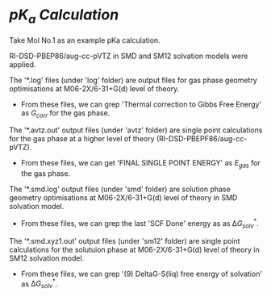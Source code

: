 # $pK_{a}$  $Calculation$


Take Mol No.1 as an example pKa calculation. 

RI-DSD-PBEP86/aug-cc-pVTZ in SMD and SM12 solvation models were applied.

The '*.log' files (under 'log' folder) are output files for gas phase geometry optimisations at M06-2X/6-31+G(d) level of theory.

- From these files, we can grep 'Thermal correction to Gibbs Free Energy' as $G_{corr}$ for the gas phase.

The '*.avtz.out' output files (under 'avtz' folder) are single point calculations for the gas phase at a higher level of theory (RI-DSD-PBEPF86/aug-cc-pVTZ).

- From these files, we can get 'FINAL SINGLE POINT ENERGY' as $E_{gas}$ for the gas phase.

The '*.smd.log' output files (under 'smd' folder) are solution phase geometry optimisations at M06-2X/6-31+G(d) level of theory in SMD solvation model.

- From these files, we can grep the last 'SCF Done' energy as as $∆G^{*}_{solv}$.

The '*.smd.xyz1.out' output files (under 'sm12' folder) are single point calculations for the solutuion phase at M06-2X/6-31+G(d) level of theory in SM12 solvation model.

- From these files, we can grep '(9)  DeltaG-S(liq) free energy of  solvation' as $∆G^{*}_{solv}$.
